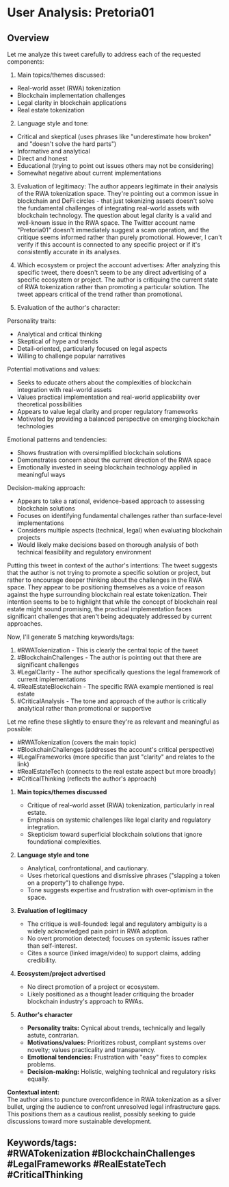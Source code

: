 # User Analysis: Pretoria01

## Overview

<think>
Let me analyze this tweet carefully to address each of the requested components:

1. Main topics/themes discussed:
- Real-world asset (RWA) tokenization
- Blockchain implementation challenges
- Legal clarity in blockchain applications
- Real estate tokenization

2. Language style and tone:
- Critical and skeptical (uses phrases like "underestimate how broken" and "doesn't solve the hard parts")
- Informative and analytical
- Direct and honest
- Educational (trying to point out issues others may not be considering)
- Somewhat negative about current implementations

3. Evaluation of legitimacy:
The author appears legitimate in their analysis of the RWA tokenization space. They're pointing out a common issue in blockchain and DeFi circles - that just tokenizing assets doesn't solve the fundamental challenges of integrating real-world assets with blockchain technology. The question about legal clarity is a valid and well-known issue in the RWA space. The Twitter account name "Pretoria01" doesn't immediately suggest a scam operation, and the critique seems informed rather than purely promotional. However, I can't verify if this account is connected to any specific project or if it's consistently accurate in its analyses.

4. Which ecosystem or project the account advertises:
After analyzing this specific tweet, there doesn't seem to be any direct advertising of a specific ecosystem or project. The author is critiquing the current state of RWA tokenization rather than promoting a particular solution. The tweet appears critical of the trend rather than promotional.

5. Evaluation of the author's character:

Personality traits:
- Analytical and critical thinking
- Skeptical of hype and trends
- Detail-oriented, particularly focused on legal aspects
- Willing to challenge popular narratives

Potential motivations and values:
- Seeks to educate others about the complexities of blockchain integration with real-world assets
- Values practical implementation and real-world applicability over theoretical possibilities
- Appears to value legal clarity and proper regulatory frameworks
- Motivated by providing a balanced perspective on emerging blockchain technologies

Emotional patterns and tendencies:
- Shows frustration with oversimplified blockchain solutions
- Demonstrates concern about the current direction of the RWA space
- Emotionally invested in seeing blockchain technology applied in meaningful ways

Decision-making approach:
- Appears to take a rational, evidence-based approach to assessing blockchain solutions
- Focuses on identifying fundamental challenges rather than surface-level implementations
- Considers multiple aspects (technical, legal) when evaluating blockchain projects
- Would likely make decisions based on thorough analysis of both technical feasibility and regulatory environment

Putting this tweet in context of the author's intentions:
The tweet suggests that the author is not trying to promote a specific solution or project, but rather to encourage deeper thinking about the challenges in the RWA space. They appear to be positioning themselves as a voice of reason against the hype surrounding blockchain real estate tokenization. Their intention seems to be to highlight that while the concept of blockchain real estate might sound promising, the practical implementation faces significant challenges that aren't being adequately addressed by current approaches.

Now, I'll generate 5 matching keywords/tags:
1. #RWATokenization - This is clearly the central topic of the tweet
2. #BlockchainChallenges - The author is pointing out that there are significant challenges
3. #LegalClarity - The author specifically questions the legal framework of current implementations
4. #RealEstateBlockchain - The specific RWA example mentioned is real estate
5. #CriticalAnalysis - The tone and approach of the author is critically analytical rather than promotional or supportive

Let me refine these slightly to ensure they're as relevant and meaningful as possible:
- #RWATokenization (covers the main topic)
- #BlockchainChallenges (addresses the account's critical perspective)
- #LegalFrameworks (more specific than just "clarity" and relates to the link)
- #RealEstateTech (connects to the real estate aspect but more broadly)
- #CriticalThinking (reflects the author's approach)
</think>

1. **Main topics/themes discussed**  
   - Critique of real-world asset (RWA) tokenization, particularly in real estate.  
   - Emphasis on systemic challenges like legal clarity and regulatory integration.  
   - Skepticism toward superficial blockchain solutions that ignore foundational complexities.  

2. **Language style and tone**  
   - Analytical, confrontational, and cautionary.  
   - Uses rhetorical questions and dismissive phrases ("slapping a token on a property") to challenge hype.  
   - Tone suggests expertise and frustration with over-optimism in the space.  

3. **Evaluation of legitimacy**  
   - The critique is well-founded: legal and regulatory ambiguity is a widely acknowledged pain point in RWA adoption.  
   - No overt promotion detected; focuses on systemic issues rather than self-interest.  
   - Cites a source (linked image/video) to support claims, adding credibility.  

4. **Ecosystem/project advertised**  
   - No direct promotion of a project or ecosystem.  
   - Likely positioned as a thought leader critiquing the broader blockchain industry's approach to RWAs.  

5. **Author's character**  
   - **Personality traits:** Cynical about trends, technically and legally astute, contrarian.  
   - **Motivations/values:** Prioritizes robust, compliant systems over novelty; values practicality and transparency.  
   - **Emotional tendencies:** Frustration with "easy" fixes to complex problems.  
   - **Decision-making:** Holistic, weighing technical and regulatory risks equally.  

**Contextual intent:**  
The author aims to puncture overconfidence in RWA tokenization as a silver bullet, urging the audience to confront unresolved legal infrastructure gaps. This positions them as a cautious realist, possibly seeking to guide discussions toward more sustainable development.  

**Keywords/tags:**  
#RWATokenization #BlockchainChallenges #LegalFrameworks #RealEstateTech #CriticalThinking
---
